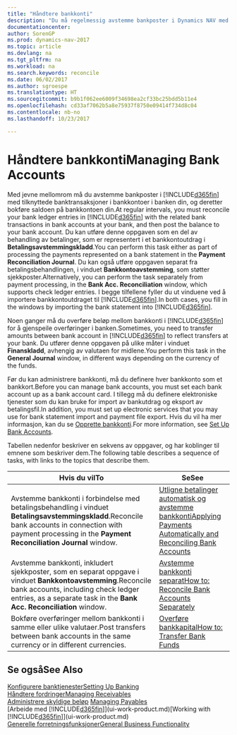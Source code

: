 ```yaml
---
title: "Håndtere bankkonti"
description: "Du må regelmessig avstemme bankposter i Dynamics NAV med de relaterte banktransaksjonene i bankkontiene."
documentationcenter: 
author: SorenGP
ms.prod: dynamics-nav-2017
ms.topic: article
ms.devlang: na
ms.tgt_pltfrm: na
ms.workload: na
ms.search.keywords: reconcile
ms.date: 06/02/2017
ms.author: sgroespe
ms.translationtype: HT
ms.sourcegitcommit: b9b1f062ee6009f34698ea2cf33bc25bdd5b11e4
ms.openlocfilehash: cd33af7062b5a8e75937f8750e09414f734d8c04
ms.contentlocale: nb-no
ms.lasthandoff: 10/23/2017

---
```

# <a name="managing-bank-accounts"></a><span data-ttu-id="17d44-103">Håndtere bankkonti</span><span class="sxs-lookup"><span data-stu-id="17d44-103">Managing Bank Accounts</span></span>
<span data-ttu-id="17d44-104">Med jevne mellomrom må du avstemme bankposter i [!INCLUDE[d365fin](includes/d365fin_md.md)] med tilknyttede banktransaksjoner i bankkontoer i banken din, og deretter bokføre saldoen på bankkontoen din.</span><span class="sxs-lookup"><span data-stu-id="17d44-104">At regular intervals, you must reconcile your bank ledger entries in [!INCLUDE[d365fin](includes/d365fin_md.md)] with the related bank transactions in bank accounts at your bank, and then post the balance to your bank account.</span></span> <span data-ttu-id="17d44-105">Du kan utføre denne oppgaven som en del av behandling av betalinger, som er representert i et bankkontoutdrag i **Betalingsavstemmingskladd**.</span><span class="sxs-lookup"><span data-stu-id="17d44-105">You can perform this task either as part of processing the payments represented on a bank statement in the **Payment Reconciliation Journal**.</span></span> <span data-ttu-id="17d44-106">Du kan også utføre oppgaven separat fra betalingsbehandlingen, i vinduet **Bankkontoavstemming**, som støtter sjekkposter.</span><span class="sxs-lookup"><span data-stu-id="17d44-106">Alternatively, you can perform the task separately from payment processing, in the **Bank Acc. Reconciliation** window, which supports check ledger entries.</span></span> <span data-ttu-id="17d44-107">I begge tilfellene fyller du ut vinduene ved å importere bankkontoutdraget til [!INCLUDE[d365fin](includes/d365fin_md.md)].</span><span class="sxs-lookup"><span data-stu-id="17d44-107">In both cases, you fill in the windows by importing the bank statement into [!INCLUDE[d365fin](includes/d365fin_md.md)].</span></span>

<span data-ttu-id="17d44-108">Noen ganger må du overføre beløp mellom bankkonti i [!INCLUDE[d365fin](includes/d365fin_md.md)] for å gjenspeile overføringer i banken.</span><span class="sxs-lookup"><span data-stu-id="17d44-108">Sometimes, you need to transfer amounts between bank account in [!INCLUDE[d365fin](includes/d365fin_md.md)] to reflect transfers at your bank.</span></span> <span data-ttu-id="17d44-109">Du utfører denne oppgaven på ulike måter i vinduet **Finanskladd**, avhengig av valutaen for midlene.</span><span class="sxs-lookup"><span data-stu-id="17d44-109">You perform this task in the **General Journal** window, in different ways depending on the currency of the funds.</span></span>

<span data-ttu-id="17d44-110">Før du kan administrere bankkonti, må du definere hver bankkonto som et bankkort.</span><span class="sxs-lookup"><span data-stu-id="17d44-110">Before you can manage bank accounts, you must set each bank account up as a bank account card.</span></span> <span data-ttu-id="17d44-111">I tillegg må du definere elektroniske tjenester som du kan bruke for import av bankutdrag og eksport av betalingsfil.</span><span class="sxs-lookup"><span data-stu-id="17d44-111">In addition, you must set up electronic services that you may use for bank statement import and payment file export.</span></span> <span data-ttu-id="17d44-112">Hvis du vil ha mer informasjon, kan du se [Opprette bankkonti](bank-setup-banking.md).</span><span class="sxs-lookup"><span data-stu-id="17d44-112">For more information, see [Set Up Bank Accounts](bank-setup-banking.md).</span></span>

<span data-ttu-id="17d44-113">Tabellen nedenfor beskriver en sekvens av oppgaver, og har koblinger til emnene som beskriver dem.</span><span class="sxs-lookup"><span data-stu-id="17d44-113">The following table describes a sequence of tasks, with links to the topics that describe them.</span></span>

| <span data-ttu-id="17d44-114">Hvis du vil</span><span class="sxs-lookup"><span data-stu-id="17d44-114">To</span></span> | <span data-ttu-id="17d44-115">Se</span><span class="sxs-lookup"><span data-stu-id="17d44-115">See</span></span> |
| --- | --- |
| <span data-ttu-id="17d44-116">Avstemme bankkonti i forbindelse med betalingsbehandling i vinduet **Betalingsavstemmingskladd**.</span><span class="sxs-lookup"><span data-stu-id="17d44-116">Reconcile bank accounts in connection with payment processing in the **Payment Reconciliation Journal** window.</span></span> |[<span data-ttu-id="17d44-117">Utligne betalinger automatisk og avstemme bankkonti</span><span class="sxs-lookup"><span data-stu-id="17d44-117">Applying Payments Automatically and Reconciling Bank Accounts</span></span>](receivables-apply-payments-auto-reconcile-bank-accounts.md) |
| <span data-ttu-id="17d44-118">Avstemme bankkonti, inkludert sjekkposter, som en separat oppgave i vinduet **Bankkontoavstemming**.</span><span class="sxs-lookup"><span data-stu-id="17d44-118">Reconcile bank accounts, including check ledger entries, as a separate task in the **Bank Acc. Reconciliation** window.</span></span> |[<span data-ttu-id="17d44-119">Avstemme bankkonti separat</span><span class="sxs-lookup"><span data-stu-id="17d44-119">How to: Reconcile Bank Accounts Separately</span></span>](bank-how-reconcile-bank-accounts-separately.md) |
| <span data-ttu-id="17d44-120">Bokføre overføringer mellom bankkonti i samme eller ulike valutaer.</span><span class="sxs-lookup"><span data-stu-id="17d44-120">Post transfers between bank accounts in the same currency or in different currencies.</span></span> |[<span data-ttu-id="17d44-121">Overføre bankkapital</span><span class="sxs-lookup"><span data-stu-id="17d44-121">How to: Transfer Bank Funds</span></span>](bank-how-transfer-bank-funds.md) |

## <a name="see-also"></a><span data-ttu-id="17d44-122">Se også</span><span class="sxs-lookup"><span data-stu-id="17d44-122">See Also</span></span>
[<span data-ttu-id="17d44-123">Konfigurere banktjenester</span><span class="sxs-lookup"><span data-stu-id="17d44-123">Setting Up Banking</span></span>](bank-setup-banking.md)  
[<span data-ttu-id="17d44-124">Håndtere fordringer</span><span class="sxs-lookup"><span data-stu-id="17d44-124">Managing Receivables</span></span>](receivables-manage-receivables.md)  
<span data-ttu-id="17d44-125">[Administrere skyldige beløp](payables-manage-payables.md)  </span><span class="sxs-lookup"><span data-stu-id="17d44-125">[Managing Payables](payables-manage-payables.md)  </span></span>  
<span data-ttu-id="17d44-126">[Arbeide med [!INCLUDE[d365fin](includes/d365fin_md.md)]](ui-work-product.md)</span><span class="sxs-lookup"><span data-stu-id="17d44-126">[Working with [!INCLUDE[d365fin](includes/d365fin_md.md)]](ui-work-product.md)</span></span>  
[<span data-ttu-id="17d44-127">Generelle forretningsfunksjoner</span><span class="sxs-lookup"><span data-stu-id="17d44-127">General Business Functionality</span></span>](ui-across-business-areas.md)  

